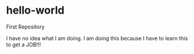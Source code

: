 # hello-world
First Repository

I have no idea what I am doing.
I am doing this because I have to learn this to get a JOB!!!
